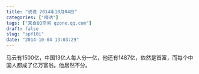 ```yaml
---
title: "说说 2014年10月04日"
categories: ["嘀咕"]
tags: ["来自QQ空间 qzone.qq.com"]
draft: false
slug: "spY10i"
date: "2014-10-04 13:03:29"
---
```


马云有1500亿，中国13亿人每人分一亿，他还有1487亿，依然是首富，而每个中国人都成了亿万富翁。他居然不分。
